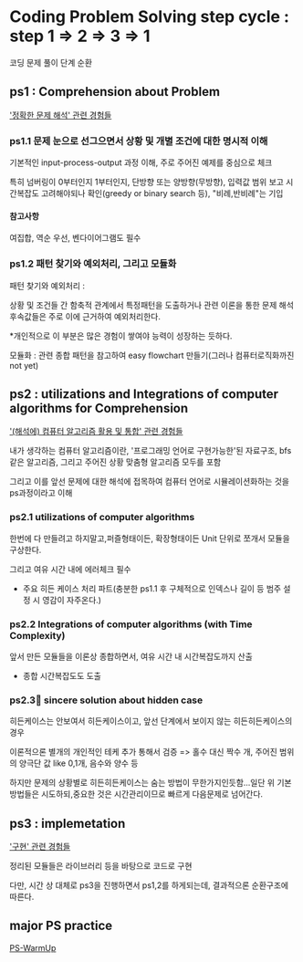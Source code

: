 # Coding Problem Solving step cycle : step 1 => 2 => 3 => 1
코딩 문제 풀이 단계 순환

## ps1 : Comprehension about Problem
['정확한 문제 해석' 관련 경험들](https://github.com/devsacti/Algorithms_Query/blob/main/PSrecords_python/PS_major_experience/ps1.md)

### ps1.1 문제 눈으로 선그으면서 상황 및 개별 조건에 대한 명시적 이해
기본적인 input-process-output 과정 이해, 주로 주어진 예제를 중심으로 체크

특히 넘버링이 0부터인지 1부터인지, 단방향 또는 양방향(무방향), 입력값 범위 보고 시간복잡도 고려해야되나 확인(greedy or binary search 등), "비례,반비례"는 기입

#### 참고사항
여집합, 역순 우선, 벤다이어그램도 필수

### ps1.2 패턴 찾기와 예외처리, 그리고 모듈화
패턴 찾기와 예외처리 :

상황 및 조건들 간 함축적 관계에서 특정패턴을 도출하거나 관련 이론을 통한 문제 해석 후속값들은 주로 이에 근거하여 예외처리한다. 

*개인적으로 이 부분은 많은 경험이 쌓여야 능력이 성장하는 듯하다.

모듈화 : 관련 종합 패턴을 참고하여 easy flowchart 만들기(그러나 컴퓨터로직화까진 not yet) 

## ps2 : utilizations and Integrations of computer algorithms for Comprehension
['(해석에) 컴퓨터 알고리즘 활용 및 통합' 관련 경험들](https://github.com/devsacti/Algorithms_Query/blob/main/PSrecords_python/PS_major_experience/ps2.md)

내가 생각하는 컴퓨터 알고리즘이란, '프로그래밍 언어로 구현가능한'된 자료구조, bfs같은 알고리즘, 그리고 주어진 상황 맞춤형 알고리즘 모두를 포함

그리고 이를 앞선 문제에 대한 해석에 접목하여 컴퓨터 언어로 시뮬레이션화하는 것을 ps과정이라고 이해

### ps2.1 utilizations of computer algorithms
한번에 다 만들려고 하지말고,퍼즐형태이든, 확장형태이든 Unit 단위로 쪼개서 모듈을 구상한다.

그리고 여유 시간 내에 에러체크 필수

* 주요 히든 케이스 처리 파트(충분한 ps1.1 후 구체적으로 인덱스나 길이 등 범주 설정 시 영감이 자주온다.)

### ps2.2 Integrations of computer algorithms (with Time Complexity)

앞서 만든 모듈들을 이론상 종합하면서, 여유 시간 내 시간복잡도까지 산출

* 종합 시간복잡도도 도출

### ps2.3🥇 sincere solution about hidden case
히든케이스는 안보여서 히든케이스이고, 앞선 단계에서 보이지 않는 히든히든케이스의 경우

이론적으론 별개의 개인적인 테케 추가 통해서 검증 => 홀수 대신 짝수 개, 주어진 범위의 양극단 값 like 0,1개, 음수와 양수 등

하지만 문제의 상황별로 히든히든케이스는 숨는 방법이 무한가지인듯함...일단 위 기본방법들은 시도하되,중요한 것은 시간관리이므로 빠르게 다음문제로 넘어간다.

## ps3 : implemetation
['구현' 관련 경험들](https://github.com/devsacti/Algorithms_Query/blob/main/PSrecords_python/PS_major_experience/ps3.md)

정리된 모듈들은 라이브러리 등을 바탕으로 코드로 구현

다만, 시간 상 대체로 ps3을 진행하면서 ps1,2를 하게되는데, 결과적으론 순환구조에 따른다.


## major PS practice
[PS-WarmUp](https://github.com/devsacti/Algorithms_Query/tree/main/PSrecords_python/PS-WarmUp)
